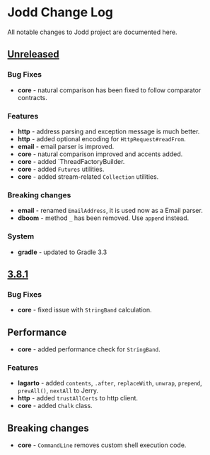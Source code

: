 # Jodd Change Log

All notable changes to Jodd project are documented here.

## [Unreleased](https://github.com/oblac/jodd/compare/v3.8.1...master)

### Bug Fixes

+ **core** - natural comparison has been fixed to follow comparator contracts.

### Features

+ **http** - address parsing and exception message is much better.
+ **http** - added optional encoding for `HttpRequest#readFrom`.
+ **email** - email parser is improved.
+ **core** - natural comparison improved and accents added.
+ **core** - added `ThreadFactoryBuilder.
+ **core** - added `Futures` utilities.
+ **core** - added stream-related `Collection` utilities.

### Breaking changes

+ **email** - renamed `EmailAddress`, it is used now as a Email parser.
+ **dboom** - method `_` has been removed. Use `append` instead.

### System

+ **gradle** - updated to Gradle 3.3


## [3.8.1](https://github.com/oblac/jodd/compare/v3.8.0...v3.8.1)

### Bug Fixes

+ **core** - fixed issue with `StringBand` calculation.

## Performance

+ **core** - added performance check for `StringBand`.

### Features

+ **lagarto** - added `contents`, `.after`, `replaceWith`, `unwrap`, `prepend`, `prevAll()`, `nextAll` to Jerry.
+ **http** - added `trustAllCerts` to http client.
+ **core** - added `Chalk` class.

## Breaking changes

+ **core** - `CommandLine` removes custom shell execution code.

